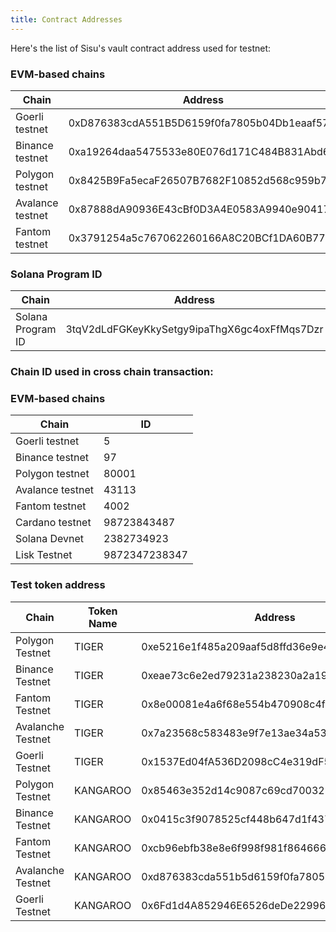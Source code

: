 ```yaml
---
title: Contract Addresses
---
```

Here's the list of Sisu's vault contract address used for testnet:

### EVM-based chains
| Chain                  | Address |
| ---------------------- | ---------------------- |
| Goerli testnet         | 0xD876383cdA551B5D6159f0fa7805b04Db1eaaf57        |
| Binance testnet        | 0xa19264daa5475533e80E076d171C484B831Abd63        |
| Polygon testnet        | 0x8425B9Fa5ecaF26507B7682F10852d568c959b7e        |
| Avalance testnet       | 0x87888dA90936E43cBf0D3A4E0583A9940e90417a        |
| Fantom testnet         | 0x3791254a5c767062260166A8C20BCf1DA60B77dB        |

### Solana Program ID
| Chain                  | Address |
| ---------------------- | ---------------------- |
| Solana Program ID      | 3tqV2dLdFGKeyKkySetgy9ipaThgX6gc4oxFfMqs7Dzr      |

### Chain ID used in cross chain transaction:
### EVM-based chains
| Chain                  | ID |
| ---------------------- | ---------------------- |
| Goerli testnet         | 5        |
| Binance testnet        | 97        |
| Polygon testnet        | 80001 |
| Avalance testnet       | 43113        |
| Fantom testnet         | 4002        |
| Cardano testnet         | 98723843487        |
| Solana Devnet         | 2382734923        |
| Lisk Testnet         | 9872347238347        |

### Test token address
| Chain                  | Token Name | Address|
| ---------------------- | ---------------------- | ---------------------- |
| Polygon Testnet         | TIGER | 0xe5216e1f485a209aaf5d8ffd36e9e499f1fddfa9 |
| Binance Testnet         | TIGER | 0xeae73c6e2ed79231a238230a2a1967e96ae2708b |
| Fantom Testnet         | TIGER | 0x8e00081e4a6f68e554b470908c4f6758bec144d2 |
| Avalanche Testnet         | TIGER | 0x7a23568c583483e9f7e13ae34a533a01d76213b9 |
| Goerli Testnet         | TIGER | 0x1537Ed04fA536D2098cC4e319dF5218DF442f188 |
| Polygon Testnet         | KANGAROO | 0x85463e352d14c9087c69cd700322554e5c06831b |
| Binance Testnet         | KANGAROO | 0x0415c3f9078525cf448b647d1f4370c81968a38c |
| Fantom Testnet         | KANGAROO | 0xcb96ebfb38e8e6f998f981f864666c608fa2eea6 |
| Avalanche Testnet         | KANGAROO | 0xd876383cda551b5d6159f0fa7805b04db1eaaf57 |
| Goerli Testnet         | KANGAROO | 0x6Fd1d4A852946E6526deDe229961e4Fda4DC7b5B |
